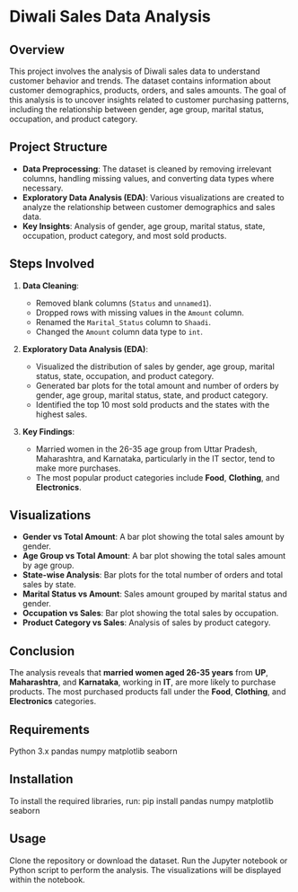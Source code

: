# Diwali Sales Data Analysis

## Overview
This project involves the analysis of Diwali sales data to understand customer behavior and trends. The dataset contains information about customer demographics, products, orders, and sales amounts. The goal of this analysis is to uncover insights related to customer purchasing patterns, including the relationship between gender, age group, marital status, occupation, and product category.


## Project Structure

- **Data Preprocessing**: The dataset is cleaned by removing irrelevant columns, handling missing values, and converting data types where necessary.
- **Exploratory Data Analysis (EDA)**: Various visualizations are created to analyze the relationship between customer demographics and sales data.
- **Key Insights**: Analysis of gender, age group, marital status, state, occupation, product category, and most sold products.

## Steps Involved

1. **Data Cleaning**:
    - Removed blank columns (`Status` and `unnamed1`).
    - Dropped rows with missing values in the `Amount` column.
    - Renamed the `Marital_Status` column to `Shaadi`.
    - Changed the `Amount` column data type to `int`.

2. **Exploratory Data Analysis (EDA)**:
    - Visualized the distribution of sales by gender, age group, marital status, state, occupation, and product category.
    - Generated bar plots for the total amount and number of orders by gender, age group, marital status, state, and product category.
    - Identified the top 10 most sold products and the states with the highest sales.

3. **Key Findings**:
    - Married women in the 26-35 age group from Uttar Pradesh, Maharashtra, and Karnataka, particularly in the IT sector, tend to make more purchases.
    - The most popular product categories include **Food**, **Clothing**, and **Electronics**.

## Visualizations

- **Gender vs Total Amount**: A bar plot showing the total sales amount by gender.
- **Age Group vs Total Amount**: A bar plot showing the total sales amount by age group.
- **State-wise Analysis**: Bar plots for the total number of orders and total sales by state.
- **Marital Status vs Amount**: Sales amount grouped by marital status and gender.
- **Occupation vs Sales**: Bar plot showing the total sales by occupation.
- **Product Category vs Sales**: Analysis of sales by product category.

## Conclusion

The analysis reveals that **married women aged 26-35 years** from **UP**, **Maharashtra**, and **Karnataka**, working in **IT**, are more likely to purchase products. The most purchased products fall under the **Food**, **Clothing**, and **Electronics** categories.

## Requirements

Python 3.x pandas numpy matplotlib seaborn


## Installation
To install the required libraries, run:
pip install pandas numpy matplotlib seaborn


## Usage
Clone the repository or download the dataset.
Run the Jupyter notebook or Python script to perform the analysis.
The visualizations will be displayed within the notebook.

